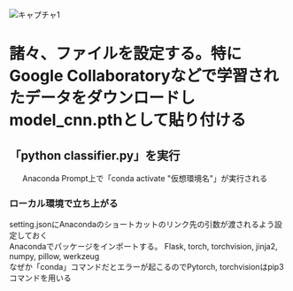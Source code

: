 ![キャプチャ1](https://user-images.githubusercontent.com/70077254/116653710-b2983080-a9c2-11eb-9428-3afc61e37f21.PNG)
<h1>諸々、ファイルを設定する。特にGoogle Collaboratoryなどで学習されたデータをダウンロードしmodel_cnn.pthとして貼り付ける</h1>
<h2>「python classifier.py」を実行</h2>
<ul>Anaconda Prompt上で「conda activate "仮想環境名"」が実行される</ul>
<h3>ローカル環境で立ち上がる</h3>
<dt>setting.jsonにAnacondaのショートカットのリンク先の引数が渡されるよう設定しておく</dt>
<dt>Anacondaでパッケージをインポートする。 Flask, torch, torchvision, jinja2, numpy, pillow, werkzeug</dt>
<dt>なぜか「conda」コマンドだとエラーが起こるのでPytorch, torchvisionはpip3コマンドを用いる</dt>
